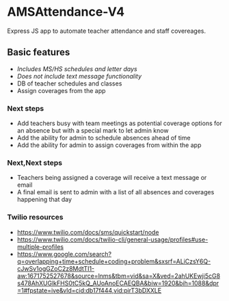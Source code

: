 # AMSAttendance-V4
Express JS app to automate teacher attendance and staff covereages.

## Basic features
- *Includes MS/HS schedules and letter days*
- *Does not include text message functionality*
- DB of teacher schedules and classes
- Assign coverages from the app

### Next steps
- Add teachers busy with team meetings as potential coverage options for an absence but with a special mark
to let admin know
- Add the ability for admin to schedule absences ahead of time
- Add the ability for admin to assign coverages from within the app

### Next,Next steps
- Teachers being assigned a coverage will receive a text message or email
- A final email is sent to admin with a list of all absences and coverages happening that day

### Twilio resources
- https://www.twilio.com/docs/sms/quickstart/node
- https://www.twilio.com/docs/twilio-cli/general-usage/profiles#use-multiple-profiles
- https://www.google.com/search?q=overlapping+time+schedule+coding+problem&sxsrf=ALiCzsY6Q-cJwSv1ogGZoC2z8MdtTI1-aw:1671752527678&source=lnms&tbm=vid&sa=X&ved=2ahUKEwji5cG8s478AhXUGlkFHS0tC5kQ_AUoAnoECAEQBA&biw=1920&bih=1088&dpr=1#fpstate=ive&vld=cid:db17f444,vid:pirT3bDXXLE
